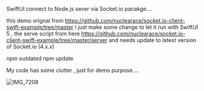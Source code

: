 
SwiftUI connect to Node.js sever via Socket.io pacakge....

this demo orignal from https://github.com/nuclearace/socket.io-client-swift-example/tree/master
I just make some change to let it run with SwiftUI 5 , 
the serve script from here https://github.com/nuclearace/socket.io-client-swift-example/tree/master/server  and needs update to latest version of Socket.io (4.x.x)

npm outdated
npm update 

My code has some clutter , just for demo purpose....



![IMG_7208](https://github.com/tootzoe/SocketIoDemo/assets/7045471/b619770f-08a4-4795-95ce-9842044c0e14)


